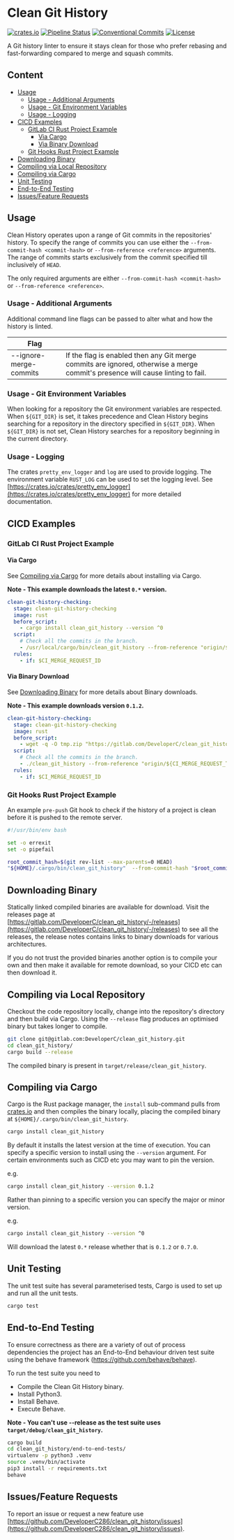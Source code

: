 # Clean Git History
[![crates.io](https://img.shields.io/crates/v/clean_git_history)](https://crates.io/crates/clean_git_history)
[![Pipeline Status](https://gitlab.com/DeveloperC/clean_git_history/badges/main/pipeline.svg)](https://gitlab.com/DeveloperC/clean_git_history/-/pipelines)
[![Conventional Commits](https://img.shields.io/badge/Conventional%20Commits-1.0.0-yellow.svg)](https://conventionalcommits.org)
[![License](https://img.shields.io/badge/License-AGPLv3-blue.svg)](https://www.gnu.org/licenses/agpl-3.0)


A Git history linter to ensure it stays clean for those who prefer rebasing and fast-forwarding compared to merge and squash commits.


## Content
 * [Usage](#usage)
   + [Usage - Additional Arguments](#usage-additional-arguments)
   + [Usage - Git Environment Variables](#usage-git-environment-variables)
   + [Usage - Logging](#usage-logging)
 * [CICD Examples](#cicd-examples)
   + [GitLab CI Rust Project Example](#gitlab-ci-rust-project-example)
     + [Via Cargo](#via-cargo)
     + [Via Binary Download](#via-binary-download)
   + [Git Hooks Rust Project Example](#git-hooks-rust-project-example)
 * [Downloading Binary](#downloading-binary)
 * [Compiling via Local Repository](#compiling-via-local-repository)
 * [Compiling via Cargo](#compiling-via-cargo)
 * [Unit Testing](#unit-testing)
 * [End-to-End Testing](#end-to-end-testing)
 * [Issues/Feature Requests](#issuesfeature-requests)


## Usage
Clean History operates upon a range of Git commits in the repositories' history.
To specify the range of commits you can use either the `--from-commit-hash <commit-hash>` or `--from-reference <reference>` arguments.
The range of commits starts exclusively from the commit specified till inclusively of `HEAD`.

The only required arguments are either `--from-commit-hash <commit-hash>` or `--from-reference <reference>`.


### Usage - Additional Arguments
Additional command line flags can be passed to alter what and how the history is linted.

| Flag                      | |
|---------------------------|-|
| --ignore-merge-commits | If the flag is enabled then any Git merge commits are ignored, otherwise a merge commit's presence will cause linting to fail. |


### Usage - Git Environment Variables
When looking for a repository the Git environment variables are respected.
When `${GIT_DIR}` is set, it takes precedence and Clean History begins searching for a repository in the directory specified in `${GIT_DIR}`.
When `${GIT_DIR}` is not set, Clean History searches for a repository beginning in the current directory.


### Usage - Logging
The crates `pretty_env_logger` and `log` are used to provide logging.
The environment variable `RUST_LOG` can be used to set the logging level.
See [https://crates.io/crates/pretty_env_logger](https://crates.io/crates/pretty_env_logger) for more detailed documentation.


## CICD Examples
### GitLab CI Rust Project Example
#### Via Cargo
See [Compiling via Cargo](#compiling-via-cargo) for more details about installing via Cargo.

__Note - This example downloads the latest `0.*` version.__

```yaml
clean-git-history-checking:
  stage: clean-git-history-checking
  image: rust
  before_script:
    - cargo install clean_git_history --version ^0
  script:
    # Check all the commits in the branch.
    - /usr/local/cargo/bin/clean_git_history --from-reference "origin/${CI_MERGE_REQUEST_TARGET_BRANCH_NAME}"
  rules:
    - if: $CI_MERGE_REQUEST_ID
```


#### Via Binary Download
See [Downloading Binary](#downloading-binary) for more details about Binary downloads.

__Note - This example downloads version `0.1.2`.__
```yaml
clean-git-history-checking:
  stage: clean-git-history-checking
  image: rust
  before_script:
    - wget -q -O tmp.zip "https://gitlab.com/DeveloperC/clean_git_history/-/jobs/artifacts/bin-0.1.2-recompiling/download?job=release-binary-compiling-x86_64-linux-musl" && unzip tmp.zip && rm tmp.zip
  script:
    # Check all the commits in the branch.
    - ./clean_git_history --from-reference "origin/${CI_MERGE_REQUEST_TARGET_BRANCH_NAME}"
  rules:
    - if: $CI_MERGE_REQUEST_ID
```


### Git Hooks Rust Project Example
An example `pre-push` Git hook to check if the history of a project is clean before it is pushed to the remote server.

```sh
#!/usr/bin/env bash

set -o errexit
set -o pipefail

root_commit_hash=$(git rev-list --max-parents=0 HEAD)
"${HOME}/.cargo/bin/clean_git_history"  --from-commit-hash "$root_commit_hash"
```


## Downloading Binary
Statically linked compiled binaries are available for download.
Visit the releases page at [https://gitlab.com/DeveloperC/clean_git_history/-/releases](https://gitlab.com/DeveloperC/clean_git_history/-/releases) to see all the releases, the release notes contains links to binary downloads for various architectures.

If you do not trust the provided binaries another option is to compile your own and then make it available for remote download, so your CICD etc can then download it.


## Compiling via Local Repository
Checkout the code repository locally, change into the repository's directory and then build via Cargo.
Using the `--release` flag produces an optimised binary but takes longer to compile.

```sh
git clone git@gitlab.com:DeveloperC/clean_git_history.git
cd clean_git_history/
cargo build --release
```

The compiled binary is present in `target/release/clean_git_history`.


## Compiling via Cargo
Cargo is the Rust package manager, the `install` sub-command pulls from [crates.io](https://crates.io/crates/clean_git_history) and then compiles the binary locally, placing the compiled binary at `${HOME}/.cargo/bin/clean_git_history`.

```sh
cargo install clean_git_history
```

By default it installs the latest version at the time of execution.
You can specify a specific version to install using the `--version` argument.
For certain environments such as CICD etc you may want to pin the version.

e.g.

```sh
cargo install clean_git_history --version 0.1.2
```

Rather than pinning to a specific version you can specify the major or minor version.

e.g.

```sh
cargo install clean_git_history --version ^0
```

Will download the latest `0.*` release whether that is `0.1.2` or `0.7.0`.


## Unit Testing
The unit test suite has several parameterised tests, Cargo is used to set up and run all the unit tests.

```sh
cargo test
```


## End-to-End Testing
To ensure correctness as there are a variety of out of process dependencies the project has an End-to-End behaviour driven test suite using the behave framework (https://github.com/behave/behave).

To run the test suite you need to
 - Compile the Clean Git History binary.
 - Install Python3.
 - Install Behave.
 - Execute Behave.


__Note - You can't use --release as the test suite uses `target/debug/clean_git_history`.__

```sh
cargo build
cd clean_git_history/end-to-end-tests/
virtualenv -p python3 .venv
source .venv/bin/activate
pip3 install -r requirements.txt
behave
```


## Issues/Feature Requests
To report an issue or request a new feature use [https://github.com/DeveloperC286/clean_git_history/issues](https://github.com/DeveloperC286/clean_git_history/issues).
